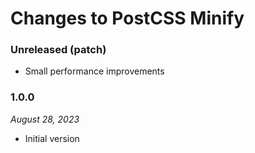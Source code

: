 # Changes to PostCSS Minify

### Unreleased (patch)

- Small performance improvements

### 1.0.0

_August 28, 2023_

- Initial version
